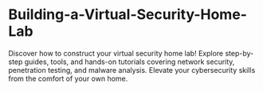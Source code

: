 # Building-a-Virtual-Security-Home-Lab
Discover how to construct your virtual security home lab! Explore step-by-step guides, tools, and hands-on tutorials covering network security, penetration testing, and malware analysis. Elevate your cybersecurity skills from the comfort of your own home.
